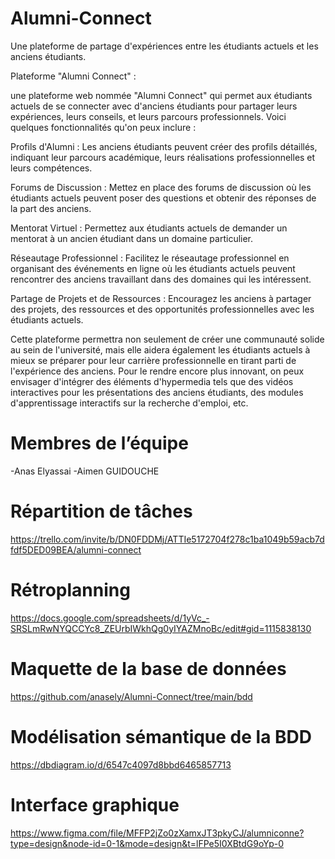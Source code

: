 # Alumni-Connect
Une plateforme de partage d'expériences entre les étudiants actuels et les anciens étudiants. 

Plateforme "Alumni Connect" :

une plateforme web nommée "Alumni Connect" qui permet aux étudiants actuels de se connecter avec d'anciens étudiants pour partager leurs expériences, leurs conseils, et leurs parcours professionnels. Voici quelques fonctionnalités qu'on peux inclure :

Profils d'Alumni : Les anciens étudiants peuvent créer des profils détaillés, indiquant leur parcours académique, leurs réalisations professionnelles et leurs compétences.

Forums de Discussion : Mettez en place des forums de discussion où les étudiants actuels peuvent poser des questions et obtenir des réponses de la part des anciens.

Mentorat Virtuel : Permettez aux étudiants actuels de demander un mentorat à un ancien étudiant dans un domaine particulier.

Réseautage Professionnel : Facilitez le réseautage professionnel en organisant des événements en ligne où les étudiants actuels peuvent rencontrer des anciens travaillant dans des domaines qui les intéressent.

Partage de Projets et de Ressources : Encouragez les anciens à partager des projets, des ressources et des opportunités professionnelles avec les étudiants actuels.

Cette plateforme permettra non seulement de créer une communauté solide au sein de l'université, mais elle aidera également les étudiants actuels à mieux se préparer pour leur carrière professionnelle en tirant parti de l'expérience des anciens. Pour le rendre encore plus innovant, on peux envisager d'intégrer des éléments d'hypermedia tels que des vidéos interactives pour les présentations des anciens étudiants, des modules d'apprentissage interactifs sur la recherche d'emploi, etc.
# Membres de l’équipe
-Anas Elyassai
-Aimen GUIDOUCHE
# Répartition de tâches 
https://trello.com/invite/b/DN0FDDMj/ATTIe5172704f278c1ba1049b59acb7dfdf5DED09BEA/alumni-connect
# Rétroplanning 
https://docs.google.com/spreadsheets/d/1yVc_-SRSLmRwNYQCCYc8_ZEUrbIWkhQg0yIYAZMnoBc/edit#gid=1115838130
# Maquette de la base de données
https://github.com/anasely/Alumni-Connect/tree/main/bdd
# Modélisation sémantique de la BDD
https://dbdiagram.io/d/6547c4097d8bbd6465857713
# Interface graphique
https://www.figma.com/file/MFFP2jZo0zXamxJT3pkyCJ/alumniconne?type=design&node-id=0-1&mode=design&t=lFPe5I0XBtdG9oYp-0


